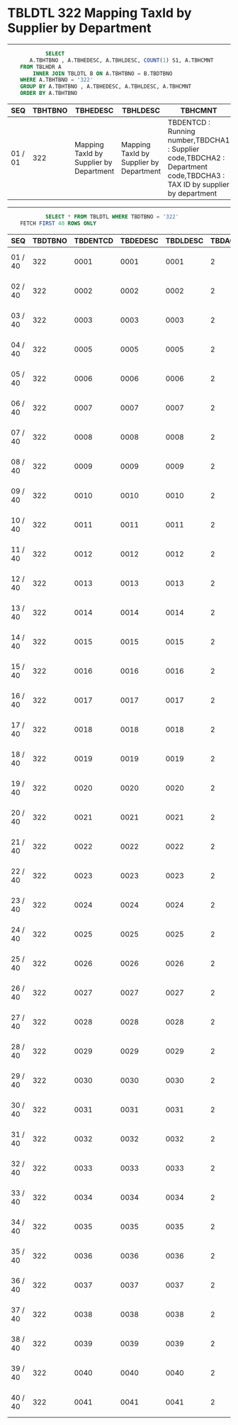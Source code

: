 # TBLDTL 322 Mapping TaxId by Supplier by Department 

---

```sql
            SELECT
       A.TBHTBNO , A.TBHEDESC, A.TBHLDESC, COUNT(1) S1, A.TBHCMNT
    FROM TBLHDR A
        INNER JOIN TBLDTL B ON A.TBHTBNO = B.TBDTBNO
    WHERE A.TBHTBNO = '322'
    GROUP BY A.TBHTBNO , A.TBHEDESC, A.TBHLDESC, A.TBHCMNT
    ORDER BY A.TBHTBNO

```

|SEQ|TBHTBNO|TBHEDESC|TBHLDESC|TBHCMNT|S1|
| -- | -- | -- | -- | -- | -- |
|01 / 01|322|Mapping TaxId by Supplier by Department|Mapping TaxId by Supplier by Department|TBDENTCD : Running number,TBDCHA1 : Supplier code,TBDCHA2 : Department code,TBDCHA3 : TAX ID by supplier by department|15163|


---


```sql
            SELECT * FROM TBLDTL WHERE TBDTBNO = '322'
    FETCH FIRST 40 ROWS ONLY

```

|SEQ|TBDTBNO|TBDENTCD|TBDEDESC|TBDLDESC|TBDACCES|TBDNUM1|TBDNUM2|TBDNUM3|TBDNUM4|TBDCHA1|TBDCHA2|TBDCHA3|TBDCHA4|TBDDAT1|TBDDAT2|TBDCRE|TBDUPD|TBDUSR|
| -- | -- | -- | -- | -- | -- | -- | -- | -- | -- | -- | -- | -- | -- | -- | -- | -- | -- | -- |
|01 / 40|322|0001|0001|0001|2|null|null|null|null|0001|10|89944093|null|null|null|2014-02-07 12:45:44.0|2015-05-29 18:06:55.0|SSFIX_25550|
|02 / 40|322|0002|0002|0002|2|null|null|null|null|0003|10|22188176|null|null|null|2014-02-07 12:45:44.0|2015-05-29 18:06:55.0|SSFIX_25550|
|03 / 40|322|0003|0003|0003|2|null|null|null|null|0004|10|89316684|null|null|null|2014-02-07 12:45:44.0|2015-05-29 18:06:55.0|SSFIX_25550|
|04 / 40|322|0005|0005|0005|2|null|null|null|null|0010|10|97224815|null|null|null|2014-02-07 12:45:44.0|2015-05-29 18:06:55.0|SSFIX_25550|
|05 / 40|322|0006|0006|0006|2|null|null|null|null|0012|10|01187550|null|null|null|2014-02-07 12:45:44.0|2015-05-29 18:06:55.0|SSFIX_25550|
|06 / 40|322|0007|0007|0007|2|null|null|null|null|0013|10|14089976|null|null|null|2014-02-07 12:45:44.0|2015-05-29 18:06:55.0|SSFIX_25550|
|07 / 40|322|0008|0008|0008|2|null|null|null|null|0014|10|15447704|null|null|null|2014-02-07 12:45:44.0|2015-05-29 18:06:55.0|SSFIX_25550|
|08 / 40|322|0009|0009|0009|2|null|null|null|null|0015|10|97084292|null|null|null|2014-02-07 12:45:44.0|2015-05-29 18:06:55.0|SSFIX_25550|
|09 / 40|322|0010|0010|0010|2|null|null|null|null|0016|10|12315151|null|null|null|2014-02-07 12:45:44.0|2015-05-29 18:06:55.0|SSFIX_25550|
|10 / 40|322|0011|0011|0011|2|null|null|null|null|0017|10|24797652|null|null|null|2014-02-07 12:45:44.0|2016-03-04 09:54:44.0|USTPMD-683|
|11 / 40|322|0012|0012|0012|2|null|null|null|null|0018|10|60262560|null|null|null|2014-02-07 12:45:44.0|2015-05-29 18:06:55.0|SSFIX_25550|
|12 / 40|322|0013|0013|0013|2|null|null|null|null|0021|10|22102298|null|null|null|2014-02-07 12:45:44.0|2015-05-29 18:06:55.0|SSFIX_25550|
|13 / 40|322|0014|0014|0014|2|null|null|null|null|0022|10|15862602|null|null|null|2014-02-07 12:45:44.0|2015-05-29 18:06:55.0|SSFIX_25550|
|14 / 40|322|0015|0015|0015|2|null|null|null|null|0023|10|07118222|null|null|null|2014-02-07 12:45:44.0|2015-05-29 18:06:55.0|SSFIX_25550|
|15 / 40|322|0016|0016|0016|2|null|null|null|null|0024|10|23044769|null|null|null|2014-02-07 12:45:44.0|2015-05-29 18:06:55.0|SSFIX_25550|
|16 / 40|322|0017|0017|0017|2|null|null|null|null|0025|10|11833655|null|null|null|2014-02-07 12:45:44.0|2015-05-29 18:06:55.0|SSFIX_25550|
|17 / 40|322|0018|0018|0018|2|null|null|null|null|0026|10|86926135|null|null|null|2014-02-07 12:45:44.0|2015-05-29 18:06:55.0|SSFIX_25550|
|18 / 40|322|0019|0019|0019|2|null|null|null|null|0028|10|23924595|null|null|null|2014-02-07 12:45:44.0|2015-05-29 18:06:55.0|SSFIX_25550|
|19 / 40|322|0020|0020|0020|2|null|null|null|null|0031|10|16844527|null|null|null|2014-02-07 12:45:44.0|2015-05-29 18:06:55.0|SSFIX_25550|
|20 / 40|322|0021|0021|0021|2|null|null|null|null|0032|10|86384595|null|null|null|2014-02-07 12:45:44.0|2015-05-29 18:06:55.0|SSFIX_25550|
|21 / 40|322|0022|0022|0022|2|null|null|null|null|0033|10|15242651|null|null|null|2014-02-07 12:45:44.0|2015-05-29 18:06:55.0|SSFIX_25550|
|22 / 40|322|0023|0023|0023|2|null|null|null|null|0035|10|86148397|null|null|null|2014-02-07 12:45:44.0|2015-05-29 18:06:55.0|SSFIX_25550|
|23 / 40|322|0024|0024|0024|2|null|null|null|null|0036|10|23980630|null|null|null|2014-02-07 12:45:44.0|2015-05-29 18:06:55.0|SSFIX_25550|
|24 / 40|322|0025|0025|0025|2|null|null|null|null|0038|10|43202511|null|null|null|2014-02-07 12:45:44.0|2015-05-29 18:06:55.0|SSFIX_25550|
|25 / 40|322|0026|0026|0026|2|null|null|null|null|0040|10|22652238|null|null|null|2014-02-07 12:45:44.0|2015-05-29 18:06:55.0|SSFIX_25550|
|26 / 40|322|0027|0027|0027|2|null|null|null|null|0051|10|59869913|null|null|null|2014-02-07 12:45:44.0|2015-05-29 18:06:55.0|SSFIX_25550|
|27 / 40|322|0028|0028|0028|2|null|null|null|null|0501|10|27237675|null|null|null|2014-02-07 12:45:44.0|2015-05-29 18:06:55.0|SSFIX_25550|
|28 / 40|322|0029|0029|0029|2|null|null|null|null|0502|10|70562691|null|null|null|2014-02-07 12:45:44.0|2015-05-29 18:06:55.0|SSFIX_25550|
|29 / 40|322|0030|0030|0030|2|null|null|null|null|0503|10|16132442|null|null|null|2014-02-07 12:45:44.0|2015-05-29 18:06:55.0|SSFIX_25550|
|30 / 40|322|0031|0031|0031|2|null|null|null|null|0504|10|07067309|null|null|null|2014-02-07 12:45:44.0|2015-05-29 18:06:55.0|SSFIX_25550|
|31 / 40|322|0032|0032|0032|2|null|null|null|null|0505|10|28827642|null|null|null|2014-02-07 12:45:44.0|2015-05-29 18:06:55.0|SSFIX_25550|
|32 / 40|322|0033|0033|0033|2|null|null|null|null|0506|10|03555307|null|null|null|2014-02-07 12:45:44.0|2015-05-29 18:06:55.0|SSFIX_25550|
|33 / 40|322|0034|0034|0034|2|null|null|null|null|0507|10|52610926|null|null|null|2014-02-07 12:45:44.0|2017-09-01 18:22:54.0|L2PMD-3526|
|34 / 40|322|0035|0035|0035|2|null|null|null|null|0509|10|97810006|null|null|null|2014-02-07 12:45:44.0|2015-05-29 18:06:55.0|SSFIX_25550|
|35 / 40|322|0036|0036|0036|2|null|null|null|null|0510|10|14052149|null|null|null|2014-02-07 12:45:44.0|2015-05-29 18:06:55.0|SSFIX_25550|
|36 / 40|322|0037|0037|0037|2|null|null|null|null|0511|10|03714804|null|null|null|2014-02-07 12:45:44.0|2021-11-30 14:36:51.0|MD8421|
|37 / 40|322|0038|0038|0038|2|null|null|null|null|0512|10|22358925|null|null|null|2014-02-07 12:45:44.0|2015-05-29 18:06:55.0|SSFIX_25550|
|38 / 40|322|0039|0039|0039|2|null|null|null|null|0513|10|70806628|null|null|null|2014-02-07 12:45:44.0|2015-05-29 18:06:55.0|SSFIX_25550|
|39 / 40|322|0040|0040|0040|2|null|null|null|null|0515|10|70820516|null|null|null|2014-02-07 12:45:44.0|2022-06-01 10:00:40.0|MD8577|
|40 / 40|322|0041|0041|0041|2|null|null|null|null|0517|10|22358925|null|null|null|2014-02-07 12:45:44.0|2015-05-29 18:06:55.0|SSFIX_25550|

